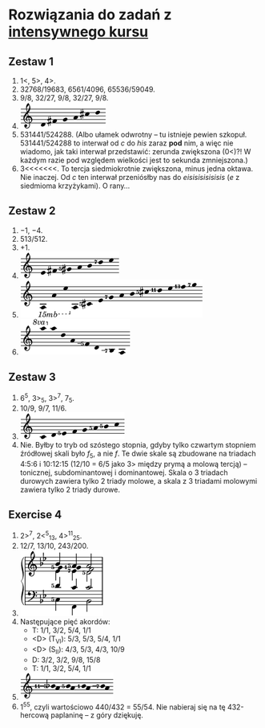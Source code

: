 # Rozwiązania do zadań z [intensywnego kursu](crash.md)

## Zestaw 1

1. 1<, 5>, 4>.
2. 32768/19683, 6561/4096, 65536/59049.
3. 9/8, 32/27, 9/8, 32/27, 9/8.
4. <img src="../assets/solution_1_4.png" alt="d–fis–g–a–cis–d">
5. 531441/524288. (Albo ułamek odwrotny – tu istnieje pewien szkopuł. 531441/524288 to interwał od *c* do *his* zaraz **pod** nim, a więc nie wiadomo, jak taki interwał przedstawić: zerunda zwiększona (0<)?! W każdym razie pod względem wielkości jest to sekunda zmniejszona.)
6. 3\<\<\<\<\<\<\<. To tercja siedmiokrotnie zwiększona, minus jedna oktawa. Nie inaczej. Od *c* ten interwał przeniósłby nas do *eisisisisisisis* (*e* z siedmioma krzyżykami). O rany…

## Zestaw 2

1. −1, −4.
2. 513/512.
3. +1.
4. <img src="../assets/solution_2_4.png" alt="e–fis–gis5–a–h–d7–e">
5. <img src="../assets/solution_2_5.png" alt="a–a–e–a–cis5–e–g7–a–h–cis5–d11–e–f13–g7">
6. <img src="../assets/solution_2_6.png" alt="a–a–d–a–f_5–d–h_7–a">

## Zestaw 3

1. 6<sup>5</sup>, 3><sub>5</sub>, 3><sup>7</sup>, 7<sub>5</sub>.
2. 10/9, 9/7, 11/6.
3. <img src="../assets/solution_3_3.png" alt="c-d-e5–f–g–a5–h5–c">
4. Nie. Byłby to tryb od szóstego stopnia, gdyby tylko czwartym stopniem źródłowej skali było *f*<sub>5</sub>, a nie *f*. Te dwie skale są zbudowane na triadach 4:5:6 i 10:12:15 (12/10 = 6/5 jako 3> między prymą a molową tercją) – tonicznej, subdominantowej i dominantowej. Skala o 3 triadach durowych zawiera tylko 2 triady molowe, a skala z 3 triadami molowymi zawiera tylko 2 triady durowe.

## Exercise 4

1. 2><sup>7</sup>, 2\<<sup>5</sup><sub>13</sub>, 4><sup>11</sup><sub>25</sub>.
2. 12/7, 13/10, 243/200.
3. <img src="../assets/solution_4_3.png" alt="c5–d5-es-g5–b, f–c1–es7–f–as5, b–c–d5–f–a5">
4. Następujące pięć akordów:
	- T: 1/1, 3/2, 5/4, 1/1
	- \<D\> (T<sub>VI</sub>): 5/3, 5/3, 5/4, 1/1
	- \<D\> (S<sub>II</sub>): 4/3, 5/3, 4/3, 10/9
	- D: 3/2, 3/2, 9/8, 15/8
	- T: 1/1, 3/2, 5/4, 1/1
5. <img src="../assets/solution_4_5.png" alt="a–b11_5, a–h5, a–h, a–h_7">
6. 1<sup>55</sup>, czyli wartościowo 440/432 = 55/54. Nie nabieraj się na tę 432-hercową paplaninę – z góry dziękuję.

